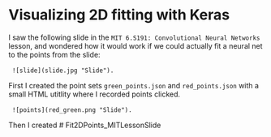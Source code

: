 # Visualizing 2D fitting with Keras

I saw the following slide in the `MIT 6.S191: Convolutional Neural Networks` lesson, and wondered how it would work if we could actually fit a neural net to the points from the slide:

	 ![slide](slide.jpg "Slide").
	 
First I created the point sets `green_points.json` and `red_points.json` with a small HTML utitlity where I recorded points clicked.

	 ![points](red_green.png "Slide").

Then I created # Fit2DPoints_MITLessonSlide
